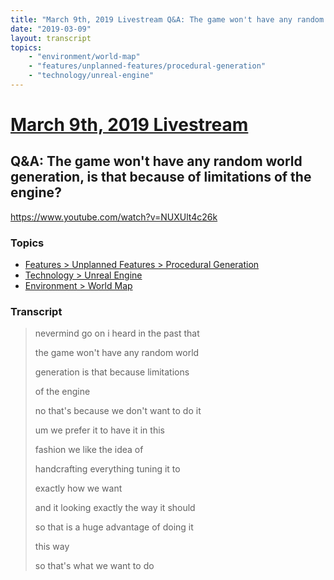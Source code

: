 ```yaml
---
title: "March 9th, 2019 Livestream Q&A: The game won't have any random world generation, is that because of limitations of the engine?"
date: "2019-03-09"
layout: transcript
topics:
    - "environment/world-map"
    - "features/unplanned-features/procedural-generation"
    - "technology/unreal-engine"
---
```

# [March 9th, 2019 Livestream](../2019-03-09.md)
## Q&A: The game won't have any random world generation, is that because of limitations of the engine?
https://www.youtube.com/watch?v=NUXUlt4c26k

### Topics
* [Features > Unplanned Features > Procedural Generation](../topics/features/unplanned-features/procedural-generation.md)
* [Technology > Unreal Engine](../topics/technology/unreal-engine.md)
* [Environment > World Map](../topics/environment/world-map.md)

### Transcript

> nevermind go on i heard in the past that
> 
> the game won't have any random world
> 
> generation is that because limitations
> 
> of the engine
> 
> no that's because we don't want to do it
> 
> um we prefer it to have it in this
> 
> fashion we like the idea of
> 
> handcrafting everything tuning it to
> 
> exactly how we want
> 
> and it looking exactly the way it should
> 
> so that is a huge advantage of doing it
> 
> this way
> 
> so that's what we want to do
> 

